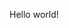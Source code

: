 Hello world!

<!-- ![GitHub Stats Card](https://github-readme-stats.vercel.app/api?username=crane-hiromu&show_icons=true&count_private=true&theme=vue)
![Languages Card](https://github-readme-stats.vercel.app/api/top-langs/?username=crane-hiromu&layout=compact&theme=vue) -->

<!-- [![Qiita posts](https://qiita-badge.apiapi.app/s/hcrane/posts.svg)](http://qiita.com/hcrane)
[![Qiita contributions](https://qiita-badge.apiapi.app/s/hcrane/contributions.svg)](http://qiita.com/hcrane)
[![Qiita followers](https://qiita-badge.apiapi.app/s/hcrane/followers.svg)](http://qiita.com/hcrane)
[![Profile Counter](https://komarev.com/ghpvc/?username=crane-hiromu&color=brightgreen)](https://github.com/antonkomarev/github-profile-views-counter)
 -->
